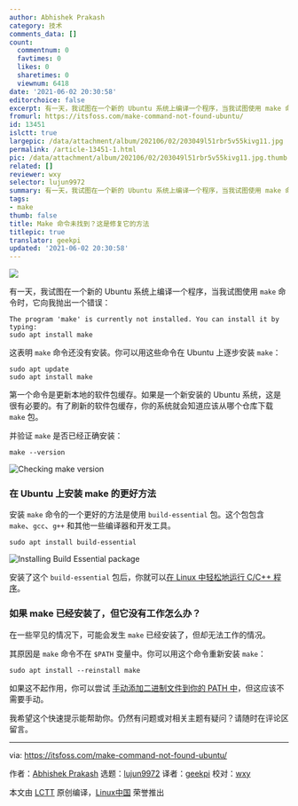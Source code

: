 ```yaml
---
author: Abhishek Prakash
category: 技术
comments_data: []
count:
  commentnum: 0
  favtimes: 0
  likes: 0
  sharetimes: 0
  viewnum: 6418
date: '2021-06-02 20:30:58'
editorchoice: false
excerpt: 有一天，我试图在一个新的 Ubuntu 系统上编译一个程序，当我试图使用 make 命令时，它向我抛出一个错误
fromurl: https://itsfoss.com/make-command-not-found-ubuntu/
id: 13451
islctt: true
largepic: /data/attachment/album/202106/02/203049l51rbr5v55kivg11.jpg
permalink: /article-13451-1.html
pic: /data/attachment/album/202106/02/203049l51rbr5v55kivg11.jpg.thumb.jpg
related: []
reviewer: wxy
selector: lujun9972
summary: 有一天，我试图在一个新的 Ubuntu 系统上编译一个程序，当我试图使用 make 命令时，它向我抛出一个错误
tags:
- make
thumb: false
title: Make 命令未找到？这是修复它的方法
titlepic: true
translator: geekpi
updated: '2021-06-02 20:30:58'
---
```


![](/data/attachment/album/202106/02/203049l51rbr5v55kivg11.jpg)


有一天，我试图在一个新的 Ubuntu 系统上编译一个程序，当我试图使用 `make` 命令时，它向我抛出一个错误：



```
The program 'make' is currently not installed. You can install it by typing:
sudo apt install make

```

这表明 `make` 命令还没有安装。你可以用这些命令在 Ubuntu 上逐步安装 `make`：



```
sudo apt update
sudo apt install make

```

第一个命令是更新本地的软件包缓存。如果是一个新安装的 Ubuntu 系统，这是很有必要的。有了刷新的软件包缓存，你的系统就会知道应该从哪个仓库下载 `make` 包。


并验证 `make` 是否已经正确安装：



```
make --version

```

![Checking make version](/data/attachment/album/202106/02/203058qmrwood959kzfkoa.png)


### 在 Ubuntu 上安装 make 的更好方法


安装 `make` 命令的一个更好的方法是使用 `build-essential` 包。这个包包含 `make`、`gcc`、`g++` 和其他一些编译器和开发工具。



```
sudo apt install build-essential

```

![Installing Build Essential package](/data/attachment/album/202106/02/203059w87mc6vm686nmf6w.png)


安装了这个 `build-essential` 包后，你就可以[在 Linux 中轻松地运行 C/C++ 程序](https://itsfoss.com/c-plus-plus-ubuntu/)。


### 如果 make 已经安装了，但它没有工作怎么办？


在一些罕见的情况下，可能会发生 `make` 已经安装了，但却无法工作的情况。


其原因是 `make` 命令不在 `$PATH` 变量中。你可以用这个命令重新安装 `make`：



```
sudo apt install --reinstall make

```

如果这不起作用，你可以尝试 [手动添加二进制文件到你的 PATH 中](https://itsfoss.com/add-directory-to-path-linux/)，但这应该不需要手动。


我希望这个快速提示能帮助你。仍然有问题或对相关主题有疑问？请随时在评论区留言。




---


via: <https://itsfoss.com/make-command-not-found-ubuntu/>


作者：[Abhishek Prakash](https://itsfoss.com/author/abhishek/) 选题：[lujun9972](https://github.com/lujun9972) 译者：[geekpi](https://github.com/geekpi) 校对：[wxy](https://github.com/wxy)


本文由 [LCTT](https://github.com/LCTT/TranslateProject) 原创编译，[Linux中国](https://linux.cn/) 荣誉推出